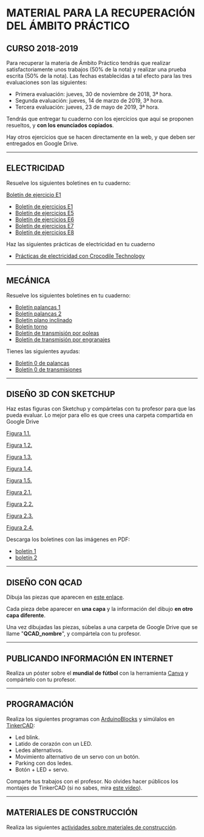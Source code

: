 # **MATERIAL PARA LA RECUPERACIÓN DEL ÁMBITO PRÁCTICO**

## CURSO 2018-2019

Para recuperar la materia de Ámbito Práctico tendrás que realizar satisfactoriamente unos trabajos (50% de la nota) y realizar una prueba escrita (50% de la nota).
Las fechas establecidas a tal efecto para las tres evaluaciones son las siguientes:
- Primera evaluación: jueves, 30 de noviembre de 2018, 3ª hora.
- Segunda evaluación: jueves, 14 de marzo de 2019, 3ª hora.
- Tercera evaluación: jueves, 23 de mayo de 2019, 3ª hora.


Tendrás que entregar tu cuaderno con los ejercicios que aquí se proponen resueltos, y **con los enunciados copiados**.

Hay otros ejercicios que se hacen directamente en la web, y que deben ser entregados en Google Drive.



---

## ELECTRICIDAD
Resuelve los siguientes boletines en tu cuaderno:

[Boletín de ejercicio E1](4EstruMeca/Electricidad/boletin1.pdf)

-   [Boletín de ejercicios E1](https://github.com/angelmicelti/TecnoVilladiego3/blob/master/4EstruMeca/Electricidad/boletin1.pdf)
-   [Boletín de ejercicios E5](https://github.com/angelmicelti/TecnoVilladiego3/blob/master/4EstruMeca/Electricidad/boletin5.pdf)
-   [Boletín de ejercicios E6](4Estrumeca/Electricidad/boletin6.pdf)
-   [Boletín de ejercicios E7](4Estrumeca/Electricidad/boletin7.pdf)
-   [Boletín de ejercicios E8](4Estrumeca/Electricidad/boletin8.pdf)

Haz las siguientes prácticas de electricidad en tu cuaderno

-   [Prácticas de electricidad con Crocodile Technology](4Estrumeca/Electricidad/practicas.md)

---

## MECÁNICA
Resuelve los siguientes boletines en tu cuaderno:
- [Boletín palancas 1](4Estrumeca/Mecánica/boletin_palancas(I).pdf)
- [Boletín palancas 2](4Estrumeca/Mecánica/boletin_palancas(II).pdf)
- [Boletín plano inclinado](4Estrumeca/Mecánica/boletin_plano_inclinado.pdf)
- [Boletín torno](4Estrumeca/Mecánica/boletin_torno.pdf)
- [Boletín de transmisión por poleas](4Estrumeca/Mecánica/boletin_transmision_por_poleas.pdf)
- [Boletín de transmisión por engranajes](4Estrumeca/Mecánica/boletin_transmision_por_engranajes.pdf)

Tienes las siguientes ayudas:
- [Boletín 0 de palancas](4Estrumeca/Mecánica/boletin_palancas(0).pdf)
- [Boletín 0 de transmisiones](4Estrumeca/Mecánica/boletin_transmisiones(0).pdf)

---

## DISEÑO 3D CON SKETCHUP

Haz estas figuras con Sketchup y compártelas con tu profesor para que las pueda evaluar. Lo mejor para ello es que crees una carpeta compartida en Google Drive

[Figura 1.1.](2Expresion/Sketchup/Figura1Eval1.1.stl)

[Figura 1.2.](2Expresion/Sketchup/Figura1Eval1.2.stl)

[Figura 1.3.](2Expresion/Sketchup/Figura1Eval1.3.stl)

[Figura 1.4.](2Expresion/Sketchup/Figura1Eval1.4.stl)

[Figura 1.5.](2Expresion/Sketchup/Figura1Eval1.5.stl)

[Figura 2.1.](2Expresion/Sketchup/Figura1Eval2.1.stl)

[Figura 2.2.](2Expresion/Sketchup/Figura1Eval2.2.stl)

[Figura 2.3.](2Expresion/Sketchup/Figura1Eval2.3.stl)

[Figura 2.4.](2Expresion/Sketchup/Figura1Eval2.4.stl)

Descarga los boletines con las imágenes en PDF:
- [boletín 1](2Expresion/Sketchup/boletin1Eval1.pdf)
- [boletín 2](2Expresion/Sketchup/boletin1Eval2.pdf)

---

## DISEÑO CON QCAD
Dibuja las piezas que aparecen en [este enlace](2Expresion/QCAD/qcad.md).

Cada pieza debe aparecer en **una capa** y la información del dibujo **en otro capa diferente**.

Una vez dibujadas las piezas, súbelas a una carpeta de Google Drive que se llame "**QCAD_nombre**", y compártela con tu profesor.

---

## PUBLICANDO INFORMACIÓN EN INTERNET
Realiza un póster sobre el **mundial de fútbol** con la herramienta [Canva](https://www.canva.com/) y compártelo con tu profesor.

---

## PROGRAMACIÓN

  Realiza los siguientes programas con [ArduinoBlocks](http://www.arduinoblocks.com) y simúlalos en [TinkerCAD](http://www.tinkercad.com):
  - Led blink.
  - Latido de corazón con un LED.
  - Ledes alternativos.
  - Movimiento alternativo de un servo con un botón.
  - Parking con dos ledes.
  - Botón + LED + servo.

Comparte tus trabajos con el profesor. No olvides hacer públicos los montajes de TinkerCAD (si no sabes, mira [este vídeo](https://www.youtube.com/watch?v=47XXiyLPOPc)).

---

## MATERIALES DE CONSTRUCCIÓN
Realiza las siguientes [actividades sobre materiales de construcción](Construcción/readme.md).
